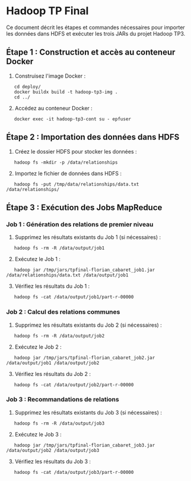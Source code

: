 # Hadoop TP Final

Ce document décrit les étapes et commandes nécessaires pour importer les données dans HDFS et exécuter les trois JARs du projet Hadoop TP3.

## Étape 1 : Construction et accès au conteneur Docker

1. Construisez l'image Docker :
```
   cd deploy/
   docker buildx build -t hadoop-tp3-img .
   cd ../
```
2. Accédez au conteneur Docker :
```
   docker exec -it hadoop-tp3-cont su - epfuser
```
## Étape 2 : Importation des données dans HDFS

1. Créez le dossier HDFS pour stocker les données :
```
   hadoop fs -mkdir -p /data/relationships
```
2. Importez le fichier de données dans HDFS :
```
   hadoop fs -put /tmp/data/relationships/data.txt /data/relationships/
```
## Étape 3 : Exécution des Jobs MapReduce

### Job 1 : Génération des relations de premier niveau

1. Supprimez les résultats existants du Job 1 (si nécessaires) :
```
   hadoop fs -rm -R /data/output/job1
```
2. Exécutez le Job 1 :
```
   hadoop jar /tmp/jars/tpfinal-florian_cabaret_job1.jar /data/relationships/data.txt /data/output/job1
```
3. Vérifiez les résultats du Job 1 :
```
   hadoop fs -cat /data/output/job1/part-r-00000
```
### Job 2 : Calcul des relations communes

1. Supprimez les résultats existants du Job 2 (si nécessaires) :
```
   hadoop fs -rm -R /data/output/job2
```
2. Exécutez le Job 2 :
```
   hadoop jar /tmp/jars/tpfinal-florian_cabaret_job2.jar /data/output/job1 /data/output/job2
```
3. Vérifiez les résultats du Job 2 :
```
   hadoop fs -cat /data/output/job2/part-r-00000
```
### Job 3 : Recommandations de relations

1. Supprimez les résultats existants du Job 3 (si nécessaires) :
```
   hadoop fs -rm -R /data/output/job3
```
2. Exécutez le Job 3 :
```
   hadoop jar /tmp/jars/tpfinal-florian_cabaret_job3.jar /data/output/job2 /data/output/job3
```
3. Vérifiez les résultats du Job 3 :
```
   hadoop fs -cat /data/output/job3/part-r-00000
```
